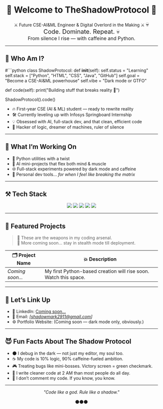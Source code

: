 <h1 align="center">🖤 Welcome to TheShadowProtocol 🖤</h1>

<p align="center">
⚔️ Future CSE-AI&ML Engineer & Digital Overlord in the Making ⚔️  
<span style="font-size:20px;">💀 Code. Dominate. Repeat. 💀</span><br>
<span style="font-size:16px;">From silence I rise — with caffeine and Python.</span>
</p>

---

## 🧠 Who Am I?

#```python
class ShadowProtocol:
    def __init__(self):
        self.status = "Learning"
        self.stack = ["Python", "HTML", "CSS", "Java", "GitHub"]
        self.goal = "Become a CSE-AI&ML powerhouse"
        self.vibe = "Dark mode or GTFO"

 def code(self):
        print("Building stuff that breaks reality 🤖")

ShadowProtocol().code()

- 🔥 First-year CSE (AI & ML) student — ready to rewrite reality  
- 🛠️ Currently leveling up with Infosys Springboard Internship  
- 💡 Obsessed with AI, full-stack dev, and that clean, efficient code  
- 🧩 Hacker of logic, dreamer of machines, ruler of silence  

---

## 🚀 What I’m Working On

- 🐍 Python utilities with a twist  
- 🤖 AI mini-projects that flex both mind & muscle  
- 🌐 Full-stack experiments powered by dark mode and caffeine  
- 👾 Personal dev tools… *for when I feel like breaking the matrix*  

---

## ⚒️ Tech Stack

<div align="center">

<img src="https://img.shields.io/badge/Python-3670A0?style=for-the-badge&logo=python&logoColor=fff" />
<img src="https://img.shields.io/badge/Java-ED8B00?style=for-the-badge&logo=java&logoColor=white" />
<img src="https://img.shields.io/badge/HTML5-E34F26?style=for-the-badge&logo=html5&logoColor=white" />
<img src="https://img.shields.io/badge/CSS3-1572B6?style=for-the-badge&logo=css3&logoColor=white" />
<img src="https://img.shields.io/badge/GitHub-181717?style=for-the-badge&logo=github&logoColor=white" />

</div>

---

## 🧪 Featured Projects

> 🔧 These are the weapons in my coding arsenal.  
> 🧠 More coming soon... stay in stealth mode till deployment.

| 🗂️ Project Name | 💥 Description |
|----------------|----------------|
| *Coming soon...* | My first Python-based creation will rise soon. Watch this space. |

---

## 💬 Let’s Link Up

- 💼 LinkedIn: [Coming soon…](https://linkedin.com)
- 📧 Email: *[shadowmark2911@gmail.com]*
- ⚙️ Portfolio Website: (Coming soon — dark mode only, obviously.)

---

## 😈 Fun Facts About The Shadow Protocol

- 🌑 I debug in the dark — not just my editor, my soul too.  
- ☕ My code is 10% logic, 90% caffeine-fueled ambition.  
- 🎮 Treating bugs like mini-bosses. Victory screen = green checkmark.  
- 👻 I write cleaner code at 2 AM than most people do all day.  
- 🔮 I don’t comment my code. If you know, you know.  

---

<p align="center"><i>"Code like a god. Rule like a shadow."</i></p>
<p align="center">⚫⚫⚫</p>
